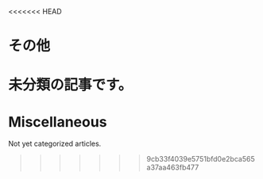 
<<<<<<< HEAD
# その他

未分類の記事です。
=======
# Miscellaneous

Not yet categorized articles.
>>>>>>> 9cb33f4039e5751bfd0e2bca565a37aa463fb477
